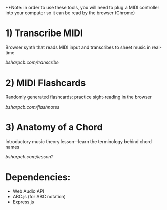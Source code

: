 **Note: in order to use these tools, you will need to plug a MIDI controller into your computer so it can be read by the browser (Chrome)

# 1) Transcribe MIDI
Browser synth that reads MIDI input and transcribes to sheet music in real-time

*bsharpcb.com/transcribe*

# 2) MIDI Flashcards
Randomly generated flashcards; practice sight-reading in the browser

*bsharpcb.com/flashnotes*

# 3) Anatomy of a Chord
Introductory music theory lesson--learn the terminology behind chord names

*bsharpcb.com/lesson1*




# Dependencies:
- Web Audio API
- ABC.js (for ABC notation)
- Express.js 
